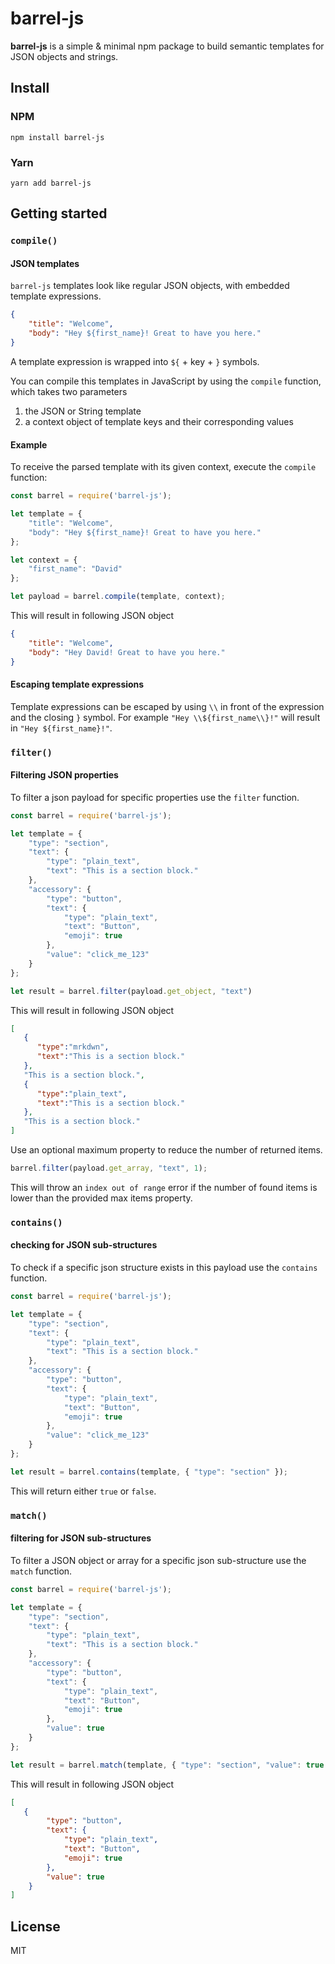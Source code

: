 # barrel-js

**barrel-js** is a simple & minimal npm package to build semantic templates for JSON objects and strings.

## Install

### NPM

`npm install barrel-js`

### Yarn

`yarn add barrel-js`

## Getting started

### `compile()`
#### JSON templates

`barrel-js` templates look like regular JSON objects, with embedded template expressions.

```json
{
    "title": "Welcome",
    "body": "Hey ${first_name}! Great to have you here."
}
```

A template expression is wrapped into `${` + key + `}` symbols.

You can compile this templates in JavaScript by using the `compile` function, which takes two parameters
1. the JSON or String template
2. a context object of template keys and their corresponding values

#### Example

To receive the parsed template with its given context, execute the `compile` function:

```javascript
const barrel = require('barrel-js');

let template = {
    "title": "Welcome",
    "body": "Hey ${first_name}! Great to have you here."
};

let context = {
    "first_name": "David"
};

let payload = barrel.compile(template, context);
```

This will result in following JSON object

```json
{
    "title": "Welcome",
    "body": "Hey David! Great to have you here."
}
```

#### Escaping template expressions

Template expressions can be escaped by using `\\` in front of the expression and the closing `}` symbol. 
For example `"Hey \\${first_name\\}!"` will result in `"Hey ${first_name}!"`.

### `filter()`
#### Filtering JSON properties

To filter a json payload for specific properties use the `filter` function.

```javascript
const barrel = require('barrel-js');

let template = {
    "type": "section",
    "text": {
        "type": "plain_text",
        "text": "This is a section block."
    },
    "accessory": {
        "type": "button",
        "text": {
            "type": "plain_text",
            "text": "Button",
            "emoji": true
        },
        "value": "click_me_123"
    }
};

let result = barrel.filter(payload.get_object, "text")
```

This will result in following JSON object

```json
[ 
   { 
      "type":"mrkdwn",
      "text":"This is a section block."
   },
   "This is a section block.",
   { 
      "type":"plain_text",
      "text":"This is a section block."
   },
   "This is a section block."
]
```

Use an optional maximum property to reduce the number of returned items. 

```javascript
barrel.filter(payload.get_array, "text", 1);
```

This will throw an `index out of range` error if the number of found items is lower than the provided max items property.

### `contains()`
#### checking for JSON sub-structures

To check if a specific json structure exists in this payload use the `contains` function.

```javascript
const barrel = require('barrel-js');

let template = {
    "type": "section",
    "text": {
        "type": "plain_text",
        "text": "This is a section block."
    },
    "accessory": {
        "type": "button",
        "text": {
            "type": "plain_text",
            "text": "Button",
            "emoji": true
        },
        "value": "click_me_123"
    }
};

let result = barrel.contains(template, { "type": "section" });
```

This will return either `true` or `false`.

### `match()`
#### filtering for JSON sub-structures

To filter a JSON object or array for a specific json sub-structure use the `match` function.

```javascript
const barrel = require('barrel-js');

let template = {
    "type": "section",
    "text": {
        "type": "plain_text",
        "text": "This is a section block."
    },
    "accessory": {
        "type": "button",
        "text": {
            "type": "plain_text",
            "text": "Button",
            "emoji": true
        },
        "value": true
    }
};

let result = barrel.match(template, { "type": "section", "value": true });
```

This will result in following JSON object

```json
[ 
   {
        "type": "button",
        "text": {
            "type": "plain_text",
            "text": "Button",
            "emoji": true
        },
        "value": true
    }
]
```

## License

MIT
